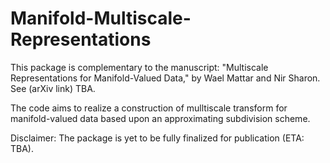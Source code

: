 # Manifold-Multiscale-Representations

This package is complementary to the manuscript: 
"Multiscale Representations for Manifold-Valued Data," 
by Wael Mattar and Nir Sharon. See (arXiv link) TBA.

The code aims to realize a construction of mulltiscale transform for manifold-valued data based upon an approximating subdivision scheme.

Disclaimer: The package is yet to be fully finalized for publication (ETA: TBA).
